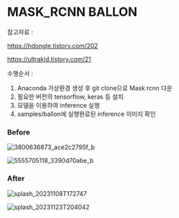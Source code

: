 # MASK_RCNN BALLON

참고자료 : 

https://hdongle.tistory.com/202

https://ultrakid.tistory.com/21

수행순서 :


1. Anaconda 가상환경 생성 후 git clone으로 Mask rcnn 다운
2. 필요한 버전의 tensorflow, keras 등 설치
3. 모델을 이용하여 inference 실행
4. samples/ballon에 실행완료된 inference 이미지 확인


### Before

![3800636873_ace2c2795f_b](https://github.com/matterport/Mask_RCNN/assets/103041130/ef170ae3-ef90-45f6-bbc3-bce5851fa4fc)

![5555705118_3390d70abe_b](https://github.com/matterport/Mask_RCNN/assets/103041130/a152406e-71cf-4371-8363-73478207a57b)

### After

![splash_20231108T172747](https://github.com/matterport/Mask_RCNN/assets/103041130/1a9b8196-3471-4f6f-a487-79219c88692d)

![splash_20231123T204042](https://github.com/matterport/Mask_RCNN/assets/103041130/31fc6b4c-98d2-4f8d-9549-b9620f7cf700)
